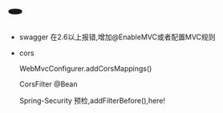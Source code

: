 # :hole:

- swagger 在2.6以上报错,增加@EnableMVC或者配置MVC规则

- cors 

  WebMvcConfigurer.addCorsMappings()

  CorsFilter @Bean 

  Spring-Security	预检,addFilterBefore(),here!

  

